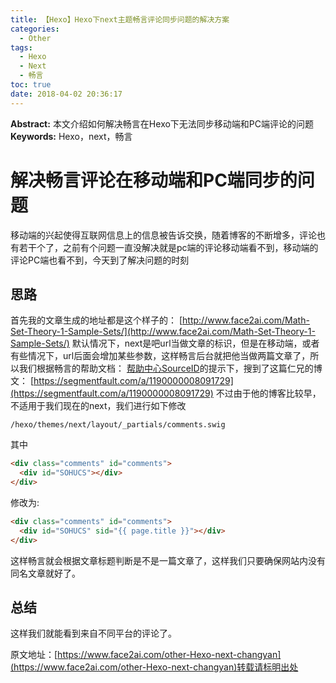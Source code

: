```yaml
---
title: 【Hexo】Hexo下next主题畅言评论同步问题的解决方案
categories:
  - Other
tags:
  - Hexo
  - Next
  - 畅言
toc: true
date: 2018-04-02 20:36:17
---
```


**Abstract:** 本文介绍如何解决畅言在Hexo下无法同步移动端和PC端评论的问题
**Keywords:** Hexo，next，畅言

<!--more-->
# 解决畅言评论在移动端和PC端同步的问题
移动端的兴起使得互联网信息上的信息被告诉交换，随着博客的不断增多，评论也有若干个了，之前有个问题一直没解决就是pc端的评论移动端看不到，移动端的评论PC端也看不到，今天到了解决问题的时刻
## 思路
首先我的文章生成的地址都是这个样子的：
[http://www.face2ai.com/Math-Set-Theory-1-Sample-Sets/](http://www.face2ai.com/Math-Set-Theory-1-Sample-Sets/)
默认情况下，next是吧url当做文章的标识，但是在移动端，或者有些情况下，url后面会增加某些参数，这样畅言后台就把他当做两篇文章了，所以我们根据畅言的帮助文档：
[帮助中心SourceID](http://changyan.kuaizhan.com/static/help/f-source-id.html)的提示下，搜到了这篇仁兄的博文：
[https://segmentfault.com/a/1190000008091729](https://segmentfault.com/a/1190000008091729)
不过由于他的博客比较早，不适用于我们现在的next，我们进行如下修改
```shell
/hexo/themes/next/layout/_partials/comments.swig
```
其中
```html
<div class="comments" id="comments">
  <div id="SOHUCS"></div>
</div>
```
修改为:
```html
<div class="comments" id="comments">
  <div id="SOHUCS" sid="{{ page.title }}"></div>
</div>
```
这样畅言就会根据文章标题判断是不是一篇文章了，这样我们只要确保网站内没有同名文章就好了。
## 总结
这样我们就能看到来自不同平台的评论了。





原文地址：[https://www.face2ai.com/other-Hexo-next-changyan](https://www.face2ai.com/other-Hexo-next-changyan)转载请标明出处
